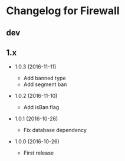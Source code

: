 # Changelog for Firewall

## dev

## 1.x

- 1.0.3 (2016-11-11)
  - Add banned type
  - Add segment ban

- 1.0.2 (2016-11-10)
  - Add isBan flag

- 1.0.1 (2016-10-26)
  - Fix database dependency

- 1.0.0 (2016-10-26)
  - First release
